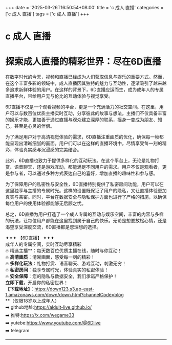 +++
date = '2025-03-26T16:50:54+08:00'
title = 'c 成人 直播'
categories = ['c 成人 直播']
tags = ['c 成人 直播']
+++

# c 成人 直播

# 探索成人直播的精彩世界：尽在6D直播

在数字时代的今天，视频和直播已经成为人们获取信息与娱乐的重要方式。然而，在这个丰富多彩的领域中，成人直播因其独特的魅力与互动性，逐渐吸引了越来越多追求新鲜体验的用户。在这样的背景下，6D直播应运而生，成为成年人的专属直播平台，带给用户无与伦比的互动体验与视觉享受。

6D直播不仅是一个观看视频的平台，更是一个充满活力的社交空间。在这里，用户可以与数百位优质主播实时互动，分享彼此的故事与想法。主播们不仅具备丰富的娱乐才能，更加善于通过直播与观众建立深厚的联系，摇身一变成为朋友、知己，甚至是心灵的伴侣。

为了满足用户对于高清视觉体验的需求，6D直播注重画质的优化，确保每一帧都能呈现出清晰细腻的画面。用户们可以在这样的直播环境中，尽情享受每一刻的精彩，体验真实感与沉浸感的完美结合。

此外，6D直播也致力于提供多样化的互动玩法。在这个平台上，无论是礼物打赏、语音聊天，还是游戏互动，都能满足不同用户的需求。用户不仅是观看者，更是参与者，可以通过多种方式表达自己的喜好，增加直播的趣味性和参与感。

为了保障用户的私密性与安全性，6D直播特别提供了私密房间功能，用户可以在这里独享与主播的专属时光。这样的设置既保证了用户的隐私，又让直播体验更加真实与亲密。同时，平台在数据安全与隐私保护方面也进行了严格的措施，以确保每位用户的使用体验都能够无后顾之忧。

总之，6D直播为用户打造了一个成人专属的互动与娱乐空间，丰富的内容与多样的玩法，让每位用户都能在这里找到属于自己的快乐。无论是想要放松心情，还是渴望享受深度交流，6D直播都是您理想的选择。

✦✦✦ 【6D直播】 ✦✦✦  
成年人的专属空间，实时互动尽享精彩  
🔥 精选主播**：每天数百位优质主播在线，随时与你互动！  
🔥 **高清画质**：清晰画面，感受每一刻的精彩！  
🔥 **多样化玩法**：礼物打赏、语音聊天、游戏互动，刺激无穷！  
🔥 **私密房间**：独享专属时光，体验真实的私密体验！  
🔥 **安全保障**：您的隐私与数据安全，我们承诺严格保护！  
**立即下载**，开启你的私密世界！  
**【下载地址】**：https://down123.s3.ap-east-1.amazonaws.com/down/down.html?channelCode=blog  
**（仅限18岁以上成年人）  
➡️ github地址:https://aldult-live.github.io/  
➡️ 推特:https://x.com/wegame33  
➡️ yutebe:https://www.youtube.com/@6Dlive  
➡️ telegram

---
